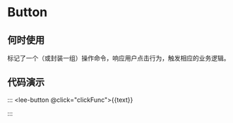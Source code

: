 # Button
## 何时使用

标记了一个（或封装一组）操作命令，响应用户点击行为，触发相应的业务逻辑。

## 代码演示
:::
<lee-button @click="clickFunc">{{text}}</lee-button>

<script>
export default {
  data() {
    return {
      text: '按钮'
    }
  },
  mounted () {
  },
  methods: {
    clickFunc(){
      this.text = '按钮事件'
    }
  }
}
</script>
:::